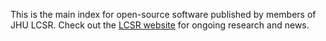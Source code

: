 
This is the main index for open-source software published by members of JHU
LCSR. Check out the [LCSR website][lcsr] for ongoing research and news.

[lcsr]:      http://lcsr.jhu.edu
